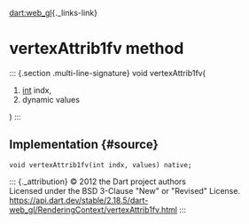 [dart:web\_gl](../../dart-web_gl/dart-web_gl-library){._links-link}

vertexAttrib1fv method
======================

::: {.section .multi-line-signature}
void vertexAttrib1fv(

1.  [int](../../dart-core/int-class) indx,
2.  dynamic values

)
:::

Implementation {#source}
--------------

``` {.language-dart data-language="dart"}
void vertexAttrib1fv(int indx, values) native;
```

::: {._attribution}
© 2012 the Dart project authors\
Licensed under the BSD 3-Clause \"New\" or \"Revised\" License.\
<https://api.dart.dev/stable/2.18.5/dart-web_gl/RenderingContext/vertexAttrib1fv.html>
:::
